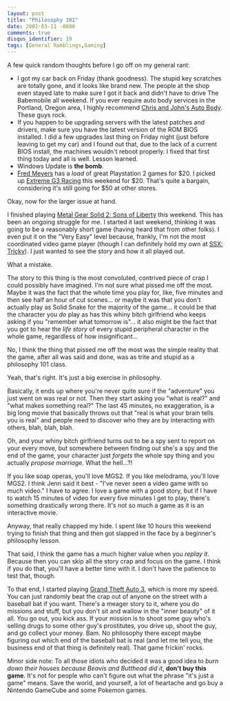 ```yaml
---
layout: post
title: "Philosophy 101"
date: 2002-03-11 -0800
comments: true
disqus_identifier: 19
tags: [General Ramblings,Gaming]
---
```

A few quick random thoughts before I go off on my general rant:

-   I got my car back on Friday (thank goodness). The stupid key
    scratches are totally gone, and it looks like brand new. The people
    at the shop even stayed late to make sure I got it back and didn't
    have to drive The Babemobile all weekend. If you ever require auto
    body services in the Portland, Oregon area, I highly recommend
    [Chris and John's Auto Body](http://www.chrisandjohnsautobody.com/).
    These guys rock.
-   If you happen to be upgrading servers with the latest patches and
    drivers, make sure you have the latest version of the ROM BIOS
    installed. I did a few upgrades last thing on Friday night (just
    before leaving to get my car) and I found out that, due to the lack
    of a current BIOS install, the machines wouldn't reboot properly. I
    fixed that first thing today and all is well. Lesson learned.
-   Windows Update is **the bomb**.
-   [Fred Meyers](http://www.fredmeyers.com) has a *load* of great
    Playstation 2 games for \$20. I picked up [Extreme G3
    Racing](http://gamespot.com/gamespot/filters/products/0,11114,471204,00.html)
    this weekend for \$20. That's quite a bargain, considering it's
    still going for \$50 at other stores.

Okay, now for the larger issue at hand.
 
 I finished playing [Metal Gear Solid 2: Sons of
Liberty](http://gamespot.com/gamespot/filters/products/0,11114,913941,00.html)
this weekend. This has been an ongoing struggle for me. I started it
last weekend, thinking it was going to be a reasonably short game
(having heard that from other folks). I even put it on the "Very Easy"
level because, frankly, I'm not the most coordinated video game player
(though I can definitely hold my own at [SSX:
Tricky](http://ssxtricky.ea.com)). I just wanted to see the story and
how it all played out.
 
 What a mistake.
 
 The story to this thing is the most convoluted, contrived piece of crap
I could possibly have imagined. I'm not sure what pissed me off the
most. Maybe it was the fact that the whole time you play for, like, five
minutes and then see half an hour of cut scenes... or maybe it was that
you don't actually play as Solid Snake for the majority of the game...
it could be that the character you *do* play as has this whiny bitch
girlfriend who keeps asking if you "remember what tomorrow is"... it
also might be the fact that you got to hear the *life story* of every
stupid peripheral character in the whole game, regardless of how
insignificant...
 
 No, I think the thing that pissed me off the most was the simple
reality that the game, after all was said and done, was as trite and
stupid as a philosophy 101 class.
 
 Yeah, that's right. It's just a big exercise in philosophy.
 
 Basically, it ends up where you're never quite sure if the "adventure"
you just went on was real or not. Then they start asking you "what is
real?" and "what makes something real?" The last 45 minutes, no
exaggeration, is a big long movie that basically throws out that "real
is what your brain tells you is real" and people need to discover who
they are by interacting with others, blah, blah, blah.
 
 Oh, and your whiny bitch girlfriend turns out to be a spy sent to
report on your every move, but somewhere between finding out she's a spy
and the end of the game, your character just *forgets* the whole spy
thing and you actually *propose marriage*. What the hell...?!
 
 If you like soap operas, you'll love MGS2. If you like melodrama,
you'll love MGS2. I think Jenn said it best - "I've never seen a video
game with so much video." I have to agree. I love a game with a good
story, but if I have to watch 15 minutes of video for every five minutes
I get to play, there's something drastically wrong there. It's not so
much a game as it is an interactive movie.
 
 Anyway, that really chapped my hide. I spent like 10 hours this weekend
trying to finish that thing and then got slapped in the face by a
beginner's philosophy lesson.
 
 That said, I think the game has a much higher value when you *replay
it*. Because then you can skip all the story crap and focus on the game.
I think if you do that, you'll have a better time with it. I don't have
the patience to test that, though.
 
 To that end, I started playing [Grand Theft Auto
3](http://www.rockstargames.com/grandtheftauto3/), which is more my
speed. You can just randomly beat the crap out of anyone on the street
with a baseball bat if you want. There's a meager story to it, where you
do missions and stuff, but you don't sit and wallow in the "inner
beauty" of it all. You go out, you kick ass. If your mission is to shoot
some guy who's selling drugs to some other guy's prostitutes, you drive
up, shoot the guy, and go collect your money. Bam. No philosophy there
except maybe figuring out which end of the baseball bat is real (and let
me tell you, the business end of that thing is definitely real). That
game frickin' rocks.
 
 Minor side note: To all those idiots who decided it was a good idea to
*burn down their houses because Beavis and Butthead did it*, **don't buy
this game**. It's not for people who can't figure out what the phrase
"it's just a game" means. Save the world, and yourself, a lot of
heartache and go buy a Nintendo GameCube and some Pokemon games.
